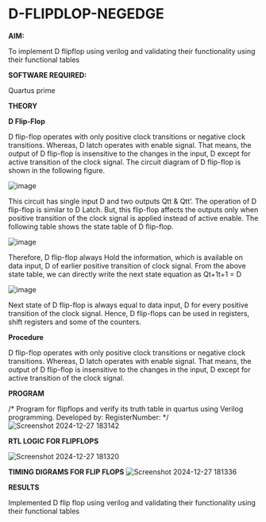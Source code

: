 # D-FLIPDLOP-NEGEDGE

**AIM:**

To implement  D flipflop using verilog and validating their functionality using their functional tables

**SOFTWARE REQUIRED:**

Quartus prime

**THEORY**

**D Flip-Flop**

D flip-flop operates with only positive clock transitions or negative clock transitions. Whereas, D latch operates with enable signal. That means, the output of D flip-flop is insensitive to the changes in the input, D except for active transition of the clock signal. The circuit diagram of D flip-flop is shown in the following figure.

![image](https://github.com/naavaneetha/D-FLIPDLOP-NEGEDGE/assets/154305477/48c81fe8-bc3f-40e7-95e2-519fc155ad51)

This circuit has single input D and two outputs Qtt & Qtt’. The operation of D flip-flop is similar to D Latch. But, this flip-flop affects the outputs only when positive transition of the clock signal is applied instead of active enable. The following table shows the state table of D flip-flop.

![image](https://github.com/naavaneetha/D-FLIPDLOP-NEGEDGE/assets/154305477/e5f3fda7-68ec-4a3a-a0a4-cf6f9cc4ab55)

Therefore, D flip-flop always Hold the information, which is available on data input, D of earlier positive transition of clock signal. From the above state table, we can directly write the next state equation as Qt+1t+1 = D

![image](https://github.com/naavaneetha/D-FLIPDLOP-NEGEDGE/assets/154305477/8592c0d8-2917-4142-91b9-d6c30dd891d2)

Next state of D flip-flop is always equal to data input, D for every positive transition of the clock signal. Hence, D flip-flops can be used in registers, shift registers and some of the counters.

**Procedure**

D flip-flop operates with only positive clock transitions or negative clock transitions. Whereas, D latch operates with enable signal. That means, the output of D flip-flop is insensitive to the changes in the input, D except for active transition of the clock signal.


**PROGRAM**

/* Program for flipflops and verify its truth table in quartus using Verilog programming. Developed by: RegisterNumber:
*/
![Screenshot 2024-12-27 183142](https://github.com/user-attachments/assets/dae15d8d-4b4f-4119-9563-7982a976f71a)

**RTL LOGIC FOR FLIPFLOPS**

![Screenshot 2024-12-27 181320](https://github.com/user-attachments/assets/3131d52d-80aa-4049-96d9-6df41045fe1d)

**TIMING DIGRAMS FOR FLIP FLOPS**
![Screenshot 2024-12-27 181336](https://github.com/user-attachments/assets/0c9b74cf-62b1-41a4-8043-3839d95a75b8)


**RESULTS**

Implemented  D flip flop using verilog and validating their functionality using their functional tables
